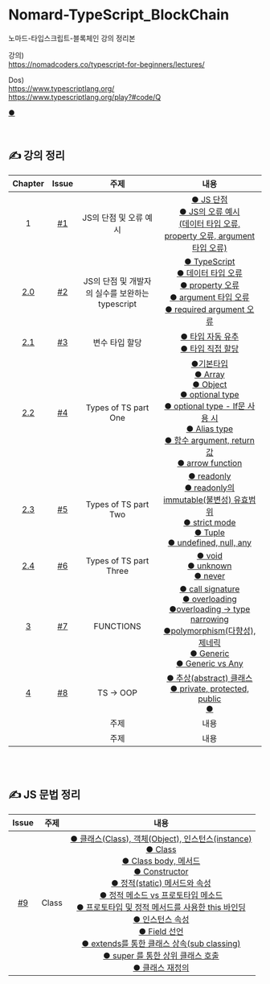 # Nomard-TypeScript_BlockChain
노마드-타입스크립트-블록체인 강의 정리본

강의)<br> 
 https://nomadcoders.co/typescript-for-beginners/lectures/

Dos)<br> 
https://www.typescriptlang.org/<br> 
https://www.typescriptlang.org/play?#code/Q

[●]()<br>

<br/>

## ✍️ 강의 정리
| Chapter | Issue | 주제  |내용|
|:------:|:---------:|:------:|:------:|
| 1 | [#1](https://github.com/gyungsubLee/Nomard-TypeScript_BlockChain/issues/1)|JS의 단점 및 오류 예시|[● JS 단점](https://github.com/gyungsubLee/Nomard-TypeScript_BlockChain/issues/1#issue-1285195325)<br>[● JS의 오류 예시<br>(데이터 타입 오류, property 오류, argument 타입 오류)](https://github.com/gyungsubLee/Nomard-TypeScript_BlockChain/issues/1#issuecomment-1166813476)||
[2.0](https://nomadcoders.co/typescript-for-beginners/lectures/3668)|[#2](https://github.com/gyungsubLee/Nomard-TypeScript_BlockChain/issues/2)|JS의 단점 및 개발자의 실수를 보완하는 typescript|[● TypeScript](https://github.com/gyungsubLee/Nomard-TypeScript_BlockChain/issues/2#issue-1290870513)<br>[● 데이터 타입 오류](https://github.com/gyungsubLee/Nomard-TypeScript_BlockChain/issues/2#issuecomment-1171903601)<br>[● property 오류](https://github.com/gyungsubLee/Nomard-TypeScript_BlockChain/issues/2#issuecomment-1171908186)<br>[● argument 타입 오류](https://github.com/gyungsubLee/Nomard-TypeScript_BlockChain/issues/2#issuecomment-1171904740)<br>[● required argument 오류](https://github.com/gyungsubLee/Nomard-TypeScript_BlockChain/issues/2#issuecomment-1171905391)<br>|
|[2.1](https://nomadcoders.co/typescript-for-beginners/lectures/3669)|[#3](https://github.com/gyungsubLee/Nomard-TypeScript_BlockChain/issues/3)|변수 타입 할당 |[● 타입 자동 유추](https://github.com/gyungsubLee/Nomard-TypeScript_BlockChain/issues/3#issuecomment-1171931776)<br>[● 타입 직접 할당](https://github.com/gyungsubLee/Nomard-TypeScript_BlockChain/issues/3#issuecomment-1171932542)<br>|
|[2.2](https://nomadcoders.co/typescript-for-beginners/lectures/3670)|[#4](https://github.com/gyungsubLee/Nomard-TypeScript_BlockChain/issues/4)| Types of TS part One | [●기본타입](https://github.com/gyungsubLee/Nomard-TypeScript_BlockChain/issues/4#issue-1290910988)<br> [● Array](https://github.com/gyungsubLee/Nomard-TypeScript_BlockChain/issues/4#issuecomment-1171986936)<br> [● Object](https://github.com/gyungsubLee/Nomard-TypeScript_BlockChain/issues/4#issuecomment-1171989934)<br> [● optional type](https://github.com/gyungsubLee/Nomard-TypeScript_BlockChain/issues/4#issuecomment-1171995706)<br> [● optional type - If문 사용 시](https://github.com/gyungsubLee/Nomard-TypeScript_BlockChain/issues/4#issuecomment-1172007522)<br> [● Alias type](https://github.com/gyungsubLee/Nomard-TypeScript_BlockChain/issues/4#issuecomment-1172021162)<br> [● 함수 argument, return 값](https://github.com/gyungsubLee/Nomard-TypeScript_BlockChain/issues/4#issuecomment-1172022420)<br> [● arrow function](https://github.com/gyungsubLee/Nomard-TypeScript_BlockChain/issues/4#issuecomment-1172022788)|
|[2.3](https://nomadcoders.co/typescript-for-beginners/lectures/3671)|[#5](https://github.com/gyungsubLee/Nomard-TypeScript_BlockChain/issues/5)| Types of TS part Two | [● readonly](https://github.com/gyungsubLee/Nomard-TypeScript_BlockChain/issues/5#issuecomment-1173013531)<br>[●  readonly의 immutable(불변성) 유효범위](https://github.com/gyungsubLee/Nomard-TypeScript_BlockChain/issues/5#issuecomment-1173016648)<br>[● strict mode](https://github.com/gyungsubLee/Nomard-TypeScript_BlockChain/issues/5#issuecomment-1173016952)<br>[● Tuple](https://github.com/gyungsubLee/Nomard-TypeScript_BlockChain/issues/5#issuecomment-1173022307)<br>[● undefined, null, any](https://github.com/gyungsubLee/Nomard-TypeScript_BlockChain/issues/5#issuecomment-1173023238)<br> |
|[2.4](https://nomadcoders.co/typescript-for-beginners/lectures/3672)|[#6](https://github.com/gyungsubLee/Nomard-TypeScript_BlockChain/issues/6)| Types of TS part Three | [● void](https://github.com/gyungsubLee/Nomard-TypeScript_BlockChain/issues/6#issuecomment-1173031302)<br>[● unknown](https://github.com/gyungsubLee/Nomard-TypeScript_BlockChain/issues/6#issuecomment-1173031785)<br>[● never](https://github.com/gyungsubLee/Nomard-TypeScript_BlockChain/issues/6#issuecomment-1173031818)<br> |
|[3](https://nomadcoders.co/typescript-for-beginners/lectures/3673)|[#7](https://github.com/gyungsubLee/Nomard-TypeScript_BlockChain/issues/7)| FUNCTIONS | [● call signature](https://github.com/gyungsubLee/Nomard-TypeScript_BlockChain/issues/7#issuecomment-1173047571)<br>[● overloading](https://github.com/gyungsubLee/Nomard-TypeScript_BlockChain/issues/7#issuecomment-1173334357)<br>[●overloading -> type narrowing](https://github.com/gyungsubLee/Nomard-TypeScript_BlockChain/issues/7#issuecomment-1175838240)<br>[●polymorphism(다향성), 제네릭](https://github.com/gyungsubLee/Nomard-TypeScript_BlockChain/issues/7#issuecomment-1175849076)<br>[●  Generic](https://github.com/gyungsubLee/Nomard-TypeScript_BlockChain/issues/7#issuecomment-1177094599)<br>[● Generic vs Any](https://github.com/gyungsubLee/Nomard-TypeScript_BlockChain/issues/7#issuecomment-1177106250)<br>|
|[4](https://nomadcoders.co/typescript-for-beginners/lectures/3678)|[#8](https://github.com/gyungsubLee/Nomard-TypeScript_BlockChain/issues/8)| TS -> OOP | [● 추상(abstract) 클래스](https://github.com/gyungsubLee/Nomard-TypeScript_BlockChain/issues/8#issuecomment-1179632748)<br>[● private, protected, public](https://github.com/gyungsubLee/Nomard-TypeScript_BlockChain/issues/8#issuecomment-1180201154)<br>[●]()<br> |
|[]()|[]()| 주제 | 내용 |
|[]()|[]()| 주제 | 내용 |


<br/>
<br/>

## ✍️ JS 문법 정리
| Issue | 주제  |내용|
|:---------:|:------:|:------:|
|[#9](https://github.com/gyungsubLee/Nomard-TypeScript_BlockChain/issues/9)|Class|[● 클래스(Class), 객체(Object), 인스턴스(instance)](https://github.com/gyungsubLee/Nomard-TypeScript_BlockChain/issues/9#issue-1299829073)<br>[● Class](https://github.com/gyungsubLee/Nomard-TypeScript_BlockChain/issues/9#issuecomment-1179656822)<br>[●  Class body, 메서드 ](https://github.com/gyungsubLee/Nomard-TypeScript_BlockChain/issues/9#issuecomment-1179658342)<br>[●  Constructor](https://github.com/gyungsubLee/Nomard-TypeScript_BlockChain/issues/9#issuecomment-1179662231)<br>[● 정적(static) 메서드와 속성](https://github.com/gyungsubLee/Nomard-TypeScript_BlockChain/issues/9#issuecomment-1179662349)<br>[● 정적 메소드 vs 프로토타입 메소드](https://github.com/gyungsubLee/Nomard-TypeScript_BlockChain/issues/9#issuecomment-1179662371)<br>[● 프로토타입 및 정적 메서드를 사용한 this 바인딩](https://github.com/gyungsubLee/Nomard-TypeScript_BlockChain/issues/9#issuecomment-1179662511)<br>[● 인스턴스 속성](https://github.com/gyungsubLee/Nomard-TypeScript_BlockChain/issues/9#issuecomment-1179676725)<br>[● Field 선언](https://github.com/gyungsubLee/Nomard-TypeScript_BlockChain/issues/9#issuecomment-1179676971)<br>[● extends를 통한 클래스 상속(sub classing)](https://github.com/gyungsubLee/Nomard-TypeScript_BlockChain/issues/9#issuecomment-1179677228)<br>[● super 를 통한 상위 클래스 호출](https://github.com/gyungsubLee/Nomard-TypeScript_BlockChain/issues/9#issuecomment-1179677371)<br>[● 클래스 재정의](https://github.com/gyungsubLee/Nomard-TypeScript_BlockChain/issues/9#issuecomment-1179677619)|
